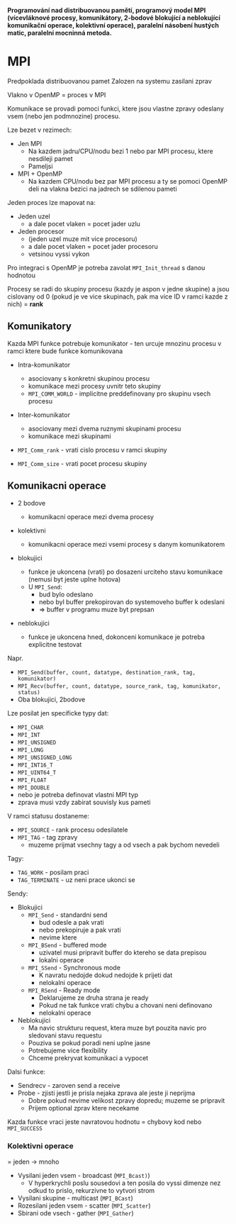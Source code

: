 **Programování nad distribuovanou pamětí, programový model MPI (vícevláknové procesy, komunikátory, 2-bodové blokující a neblokující komunikační operace, kolektivní operace), paralelní násobení hustých matic, paralelní mocninná metoda.**

# MPI
Predpoklada distribuovanou pamet
Zalozen na systemu zasilani zprav

Vlakno v OpenMP = proces v MPI

Komunikace se provadi pomoci funkci, ktere jsou vlastne zpravy odeslany vsem (nebo jen podmnozine) procesu.

Lze bezet v rezimech:
- Jen MPI
	- Na kazdem jadru/CPU/nodu bezi 1 nebo par MPI procesu, ktere nesdileji pamet
	- Pameljsi
- MPI + OpenMP
	- Na kazdem CPU/nodu bez par MPI procesu a ty se pomoci OpenMP deli na vlakna bezici na jadrech se sdilenou pameti

Jeden proces lze mapovat na:
- Jeden uzel
	- a dale pocet vlaken = pocet jader uzlu
- Jeden procesor
	- (jeden uzel muze mit vice procesoru)
	- a dale pocet vlaken = pocet jader procesoru
	- vetsinou vyssi vykon

Pro integraci s OpenMP je potreba zavolat `MPI_Init_thread` s danou hodnotou

Procesy se radi do skupiny procesu (kazdy je aspon v jedne skupine) a jsou cislovany od 0 (pokud je ve vice skupinach, pak ma vice ID v ramci kazde z nich) = **rank**
## Komunikatory
Kazda MPI funkce potrebuje komunikator - ten urcuje mnozinu procesu v ramci ktere bude funkce komunikovana
- Intra-komunikator
	- asociovany s konkretni skupinou procesu
	- komunikace mezi procesy uvnitr teto skupiny
	- `MPI_COMM_WORLD` - implicitne preddefinovany pro skupinu vsech procesu
- Inter-komunikator
	- asociovany mezi dvema ruznymi skupinami procesu
	- komunikace mezi skupinami

- `MPI_Comm_rank` - vrati cislo procesu v ramci skupiny
- `MPI_Comm_size` - vrati pocet procesu skupiny
## Komunikacni operace
- 2 bodove
	- komunikacni operace mezi dvema procesy
- kolektivni
	- komunikacni operace mezi vsemi procesy s danym komunikatorem

- blokujici
	- funkce je ukoncena (vrati) po dosazeni urciteho stavu komunikace (nemusi byt jeste uplne hotova)
	- U `MPI_Send`:
		- bud bylo odeslano
		- nebo byl buffer prekopirovan do systemoveho buffer k odeslani
		- => buffer v programu muze byt prepsan
- neblokujici
	- funkce je ukoncena hned, dokonceni komunikace je potreba explicitne testovat

Napr.
- `MPI_Send(buffer, count, datatype, destination_rank, tag, komunikator)`
- `MPI_Recv(buffer, count, datatype, source_rank, tag, komunikator, status)`
- Oba blokujici, 2bodove

Lze posilat jen specificke typy dat:
- `MPI_CHAR`
- `MPI_INT`
- `MPI_UNSIGNED`
- `MPI_LONG`
- `MPI_UNSIGNED_LONG`
- `MPI_INT16_T`
- `MPI_UINT64_T`
- `MPI_FLOAT`
- `MPI_DOUBLE`
- nebo je potreba definovat vlastni MPI typ
- zprava musi vzdy zabirat souvisly kus pameti

V ramci statusu dostaneme:
- `MPI_SOURCE` - rank procesu odesilatele
- `MPI_TAG` - tag zpravy
	- muzeme prijmat vsechny tagy a od vsech a pak bychom nevedeli

Tagy:
- `TAG_WORK` - posilam praci
- `TAG_TERMINATE` - uz neni prace ukonci se

Sendy:
- Blokujici
	- `MPI_Send` - standardni send
		- bud odesle a pak vrati
		- nebo prekopiruje a pak vrati
		- nevime ktere
	- `MPI_BSend` - buffered mode
		- uzivatel musi pripravit buffer do ktereho se data prepisou
		- lokalni operace
	- `MPI_SSend` - Synchronous mode
		- K navratu nedojde dokud nedojde k prijeti dat
		- nelokalni operace
	- `MPI_RSend` - Ready mode
		- Deklarujeme ze druha strana je ready
		- Pokud ne tak funkce vrati chybu a chovani neni definovano
		- nelokalni operace
- Neblokujici
	- Ma navic strukturu request, ktera muze byt pouzita navic pro sledovani stavu requestu
	- Pouziva se pokud poradi neni uplne jasne
	- Potrebujeme vice flexibility
	- Chceme prekryvat komunikaci a vypocet

Dalsi funkce:
- Sendrecv - zaroven send a receive
- Probe - zjisti jestli je prisla nejaka zprava ale jeste ji neprijma
	- Dobre pokud nevime velikost zpravy dopredu; muzeme se pripravit
	- Prijem optional zprav ktere necekame

Kazda funkce vraci jeste navratovou hodnotu = chybovy kod nebo `MPI_SUCCESS`

### Kolektivni operace
= jeden -> mnoho
- Vysilani jeden vsem - broadcast (`MPI_Bcast)`)
	- V hyperkrychli poslu sousedovi a ten posila do vyssi dimenze nez odkud to prislo, rekurzivne to vytvori strom
- Vysilani skupine - multicast (`MPI_BCast`)
- Rozesilani jeden vsem - scatter (`MPI_Scatter`)
- Sbirani ode vsech - gather (`MPI_Gather`)